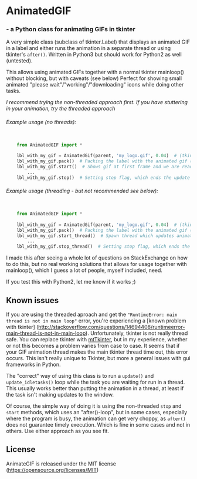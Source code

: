 # AnimatedGIF
### - a Python class for animating GIFs in tkinter 
A very simple class (subclass of tkinter.Label) that displays an animated GIF in 
a label and either runs the animation in a separate thread or using tkinter's `after()`. Written in Python3 but should work
for Python2 as well (untested).

This allows using animated GIFs together with a normal tkinter mainloop() without blocking, but with caveats (see below)
Perfect for showing small animated "please wait"/"working"/"downloading" icons while doing other tasks.

*I recommend trying the non-threaded approach first. If you have stuttering in your animation, try the threaded approach*
###### Example usage (no threads):

```python

    from AnimatedGIF import *
  
    lbl_with_my_gif = AnimatedGif(parent, 'my_logo.gif', 0.04)  # (tkinter.parent, filename, delay between frames)
  	lbl_with_my_gif.pack()  # Packing the label with the animated gif (grid works just as well)
  	lbl_with_my_gif.start()  # Shows gif at first frame and we are ready to go
  		...
    lbl_with_my_gif.stop()  # Setting stop flag, which ends the update loop (animation)
```

###### Example usage (threading - but not recommended see below):

```python

    from AnimatedGIF import *
  
    lbl_with_my_gif = AnimatedGif(parent, 'my_logo.gif', 0.04)  # (tkinter.parent, filename, delay between frames)
  	lbl_with_my_gif.pack()  # Packing the label with the animated gif (grid works just as well)
  	lbl_with_my_gif.start_thread()  # Spawn thread which updates animation
  		...
    lbl_with_my_gif.stop_thread()  # Setting stop flag, which ends the animation
```

I made this after seeing a whole lot of questions on StackExchange on how to do this, but no real working solutions that allows
for usage together with mainloop(), which I guess a lot of people, myself included, need.

If you test this with Python2, let me know if it works ;)

## Known issues

If you are using the threaded aproach and get the `"RuntimeError: main thread is not in main loop"` error, you're experiencing a [known problem with tkinter] (http://stackoverflow.com/questions/14694408/runtimeerror-main-thread-is-not-in-main-loop). Unfortunately, tkinter is not really thread safe. You can replace tkinter with [mtTkinter](http://tkinter.unpythonic.net/wiki/mtTkinter), but in my experience, whether or not this becomes a problem varies from case to case. It seems that if your GIF animation thread makes the main tkinter thread time out, this error occurs. This isn't really unique to Tkinter, but more a general issues with gui frameworks in Python.

The "correct" way of using this class is to run a `update()` and `update_idletasks()` loop while the task you are waiting for run in a thread. This usually works better than putting the animation in a thread, at least if the task isn't making updates to the window.

Of course, the simple way of doing it is using the non-threaded `stop` and `start` methods, which uses an "after()-loop", but in some cases, especially where the program is busy, the animation can get very choppy, as `after()` does not guarantee timely execution. Which is fine in some cases and not in others. Use either approach as you see fit.

## License

AnimateGIF is released under the MIT license (https://opensource.org/licenses/MIT)

